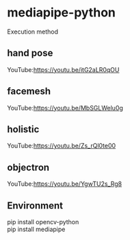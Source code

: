# mediapipe-python  
Execution method  

## hand pose  
YouTube:https://youtu.be/itG2aLR0qOU  
## facemesh  
YouTube:https://youtu.be/MbSGLWelu0g  
## holistic  
YouTube:https://youtu.be/Zs_rQl0te00  
## objectron
YouTube:https://youtu.be/YgwTU2s_Rg8  

## Environment  
pip install opencv-python  
pip install mediapipe
